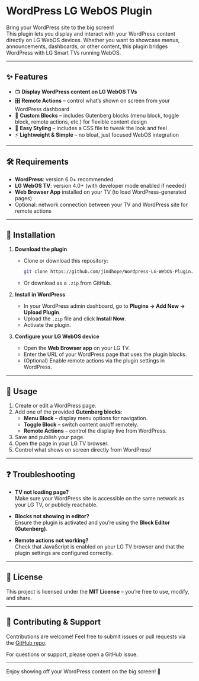 # WordPress LG WebOS Plugin

Bring your WordPress site to the big screen!  
This plugin lets you display and interact with your WordPress content directly on LG WebOS devices. Whether you want to showcase menus, announcements, dashboards, or other content, this plugin bridges WordPress with LG Smart TVs running WebOS.

---

## ✨ Features

- 📺 **Display WordPress content on LG WebOS TVs**  
- 🎛️ **Remote Actions** – control what’s shown on screen from your WordPress dashboard  
- 🔄 **Custom Blocks** – includes Gutenberg blocks (menu block, toggle block, remote actions, etc.) for flexible content design  
- 🎨 **Easy Styling** – includes a CSS file to tweak the look and feel  
- ⚡ **Lightweight & Simple** – no bloat, just focused WebOS integration  

---

## 🛠️ Requirements

- **WordPress**: version 6.0+ recommended  
- **LG WebOS TV**: version 4.0+ (with developer mode enabled if needed)  
- **Web Browser App** installed on your TV (to load WordPress-generated pages)  
- Optional: network connection between your TV and WordPress site for remote actions  

---

## 🚀 Installation

1. **Download the plugin**  
   - Clone or download this repository:  
     ```bash
     git clone https://github.com/jimdhope/Wordpress-LG-WebOS-Plugin.git
     ```
   - Or download as a `.zip` from GitHub.

2. **Install in WordPress**  
   - In your WordPress admin dashboard, go to **Plugins → Add New → Upload Plugin**.  
   - Upload the `.zip` file and click **Install Now**.  
   - Activate the plugin.

3. **Configure your LG WebOS device**  
   - Open the **Web Browser app** on your LG TV.  
   - Enter the URL of your WordPress page that uses the plugin blocks.  
   - (Optional) Enable remote actions via the plugin settings in WordPress.

---

## 📖 Usage

1. Create or edit a WordPress page.  
2. Add one of the provided **Gutenberg blocks**:  
   - **Menu Block** – display menu options for navigation.  
   - **Toggle Block** – switch content on/off remotely.  
   - **Remote Actions** – control the display live from WordPress.  
3. Save and publish your page.  
4. Open the page in your LG TV browser.  
5. Control what shows on screen directly from WordPress!

---

## ❓ Troubleshooting

- **TV not loading page?**  
  Make sure your WordPress site is accessible on the same network as your LG TV, or publicly reachable.  

- **Blocks not showing in editor?**  
  Ensure the plugin is activated and you’re using the **Block Editor (Gutenberg)**.  

- **Remote actions not working?**  
  Check that JavaScript is enabled on your LG TV browser and that the plugin settings are configured correctly.  

---

## 📜 License

This project is licensed under the **MIT License** – you’re free to use, modify, and share.  

---

## 🤝 Contributing & Support

Contributions are welcome! Feel free to submit issues or pull requests via the [GitHub repo](https://github.com/jimdhope/Wordpress-LG-WebOS-Plugin).  

For questions or support, please open a GitHub issue.  

---

Enjoy showing off your WordPress content on the big screen! 🎉